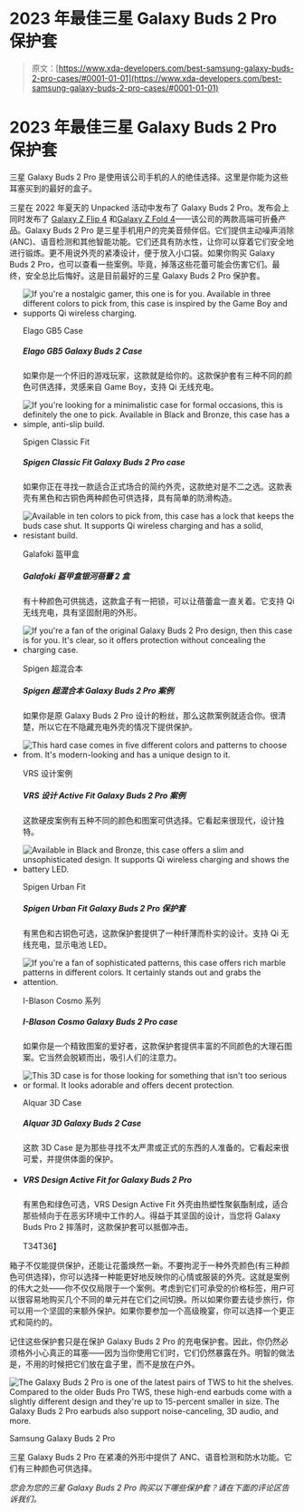 # 2023 年最佳三星 Galaxy Buds 2 Pro 保护套

> 原文：[https://www.xda-developers.com/best-samsung-galaxy-buds-2-pro-cases/#0001-01-01](https://www.xda-developers.com/best-samsung-galaxy-buds-2-pro-cases/#0001-01-01)

# 2023 年最佳三星 Galaxy Buds 2 Pro 保护套

三星 Galaxy Buds 2 Pro 是使用该公司手机的人的绝佳选择。这里是你能为这些耳塞买到的最好的盒子。

三星在 2022 年夏天的 Unpacked 活动中发布了 Galaxy Buds 2 Pro。发布会上同时发布了 [Galaxy Z Flip 4](https://www.xda-developers.com/samsung-galaxy-z-flip-4-review/) 和[Galaxy Z Fold 4](https://www.xda-developers.com/samsung-galaxy-z-fold-4-review/)——该公司的两款高端可折叠产品。Galaxy Buds 2 Pro 是三星手机用户的完美音频伴侣。它们提供主动噪声消除(ANC)、语音检测和其他智能功能。它们还具有防水性，让你可以穿着它们安全地进行锻炼。更不用说外壳的紧凑设计，便于放入小口袋。如果你购买 Galaxy Buds 2 Pro，也可以查看一些案例。毕竟，掉落这些花蕾可能会伤害它们。最终，安全总比后悔好。这是目前最好的三星 Galaxy Buds 2 Pro 保护套。

*   <picture>![If you're a nostalgic gamer, this one is for you. Available in three different colors to pick from, this case is inspired by the Game Boy and supports Qi wireless charging.](../Images/97895d54778fc66fb0f5c89d4e9df008.png)</picture>

    Elago GB5 Case

    ##### Elago GB5 Galaxy Buds 2 Case

    如果你是一个怀旧的游戏玩家，这款就是给你的。这款保护套有三种不同的颜色可供选择，灵感来自 Game Boy，支持 Qi 无线充电。

*   <picture>![If you're looking for a minimalistic case for formal occasions, this is definitely the one to pick. Available in Black and Bronze, this case has a simple, anti-slip build.](../Images/ca014b4abbecf5d1eb4f2cb5035890b3.png)</picture>

    Spigen Classic Fit

    ##### Spigen Classic Fit Galaxy Buds 2 Pro case

    如果你正在寻找一款适合正式场合的简约外壳，这款绝对是不二之选。这款表壳有黑色和古铜色两种颜色可供选择，具有简单的防滑构造。

*   <picture>![Available in ten colors to pick from, this case has a lock that keeps the buds case shut. It supports Qi wireless charging and has a solid, resistant build.](../Images/b1a9056eacbd19dc89fbfc3cc8a3cce8.png)</picture>

    Galafoki 盔甲盒

    ##### Galafoki 盔甲盒银河蓓蕾 2 盒

    有十种颜色可供挑选，这款盒子有一把锁，可以让蓓蕾盒一直关着。它支持 Qi 无线充电，具有坚固耐用的外形。

*   <picture>![If you're a fan of the original Galaxy Buds 2 Pro design, then this case is for you. It's clear, so it offers protection without concealing the charging case.](../Images/90480c12ec1993ffda7e34d652f2b436.png)</picture>

    Spigen 超混合本

    ##### Spigen 超混合本 Galaxy Buds 2 Pro 案例

    如果你是原 Galaxy Buds 2 Pro 设计的粉丝，那么这款案例就适合你。很清楚，所以它在不隐藏充电外壳的情况下提供保护。

*   <picture>![This hard case comes in five different colors and patterns to choose from. It's modern-looking and has a unique design to it.](../Images/5f6d0051308c20d6b9ba084cb0e3b5a9.png)</picture>

    VRS 设计案例

    ##### VRS 设计 Active Fit Galaxy Buds 2 Pro 案例

    这款硬皮案例有五种不同的颜色和图案可供选择。它看起来很现代，设计独特。

*   <picture>![Available in Black and Bronze, this case offers a slim and unsophisticated design. It supports Qi wireless charging and shows the battery LED.](../Images/afd58c99b8b792b24b3056f41b73055a.png)</picture>

    Spigen Urban Fit

    ##### Spigen Urban Fit Galaxy Buds 2 Pro 保护套

    有黑色和古铜色可选，这款保护套提供了一种纤薄而朴实的设计。支持 Qi 无线充电，显示电池 LED。

*   <picture>![If you're a fan of sophisticated patterns, this case offers rich marble patterns in different colors. It certainly stands out and grabs the attention.](../Images/a6d503f48117881afa97010a50b0507a.png)</picture>

    I-Blason Cosmo 系列

    ##### I-Blason Cosmo Galaxy Buds 2 Pro case

    如果你是一个精致图案的爱好者，这款保护套提供丰富的不同颜色的大理石图案。它当然会脱颖而出，吸引人们的注意力。

*   <picture>![This 3D case is for those looking for something that isn't too serious or formal. It looks adorable and offers decent protection.](../Images/34aae6d42ff9a111e5f1737185a862cd.png)</picture>

    Alquar 3D Case

    ##### Alquar 3D Galaxy Buds 2 Case

    这款 3D Case 是为那些寻找不太严肃或正式的东西的人准备的。它看起来很可爱，并提供体面的保护。

*   ##### VRS Design Active Fit for Galaxy Buds 2 Pro

    有黑色和绿色可选，VRS Design Active Fit 外壳由热塑性聚氨酯制成，适合那些倾向于在恶劣环境中工作的人。得益于其坚固的设计，当您将 Galaxy Buds Pro 2 摔落时，这款保护套可以抵御冲击。

    T34T36】

箱子不仅能提供保护，还能让花蕾焕然一新。不要拘泥于一种外壳颜色(有三种颜色可供选择)，你可以选择一种能更好地反映你的心情或服装的外壳。这就是案例的伟大之处——你不仅仅局限于一个案例。考虑到它们可承受的价格标签，用户可以很容易地购买几个不同的单元并在它们之间切换。所以如果你要去徒步旅行，你可以用一个坚固的来额外保护。如果你要参加一个高级晚宴，你可以选择一个更正式和简约的。

记住这些保护套只是在保护 Galaxy Buds 2 Pro 的充电保护套。因此，你仍然必须格外小心真正的耳塞——因为当你使用它们时，它们仍然暴露在外。明智的做法是，不用的时候把它们放在盒子里，而不是放在户外。

 <picture>![The Galaxy Buds 2 Pro is one of the latest pairs of TWS to hit the shelves. Compared to the older Buds Pro TWS, these high-end earbuds come with a slightly different design and they're up to 15-percent smaller in size. The Galaxy Buds 2 Pro earbuds also support noise-canceling, 3D audio, and more.](../Images/57bdf2634323b8d4d36af2b6d02dcf3b.png)</picture> 

Samsung Galaxy Buds 2 Pro

三星 Galaxy Buds 2 Pro 在紧凑的外形中提供了 ANC、语音检测和防水功能。它们有三种颜色可供选择。

*您会为您的三星 Galaxy Buds 2 Pro 购买以下哪些保护套？请在下面的评论区告诉我们。*